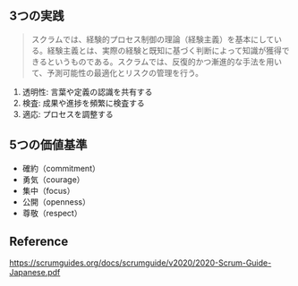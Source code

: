 ## 3つの実践

> スクラムでは、経験的プロセス制御の理論（経験主義）を基本にしている。経験主義とは、実際の経験と既知に基づく判断によって知識が獲得できるというものである。スクラムでは、反復的かつ漸進的な手法を用いて、予測可能性の最適化とリスクの管理を行う。

1. 透明性: 言葉や定義の認識を共有する
2. 検査: 成果や進捗を頻繁に検査する
3. 適応: プロセスを調整する

## 5つの価値基準

- 確約（commitment）
- 勇気（courage）
- 集中（focus）
- 公開（openness）
- 尊敬（respect）

## Reference

https://scrumguides.org/docs/scrumguide/v2020/2020-Scrum-Guide-Japanese.pdf
